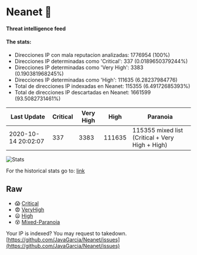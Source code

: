 # Neanet :hocho:
#### Threat intelligence feed
#### The stats:

- Direcciones IP con mala reputacion analizadas: 1776954 (100%)
- Direcciones IP determinadas como 'Critical':  337 (0.0189650379244%)
- Direcciones IP determinadas como 'Very High':  3383 (0.190381968245%)
- Direcciones IP determinadas como 'High':  111635 (6.28237984776)
- Total de direcciones IP indexadas en Neanet:  115355 (6.49172685393%)
- Total de direcciones IP descartadas en Neanet:  1661599 (93.5082731461%)

| Last Update | Critical | Very High | High | Paranoia |
| --- | --- | --- | --- | --- |
| 2020-10-14 20:02:07 | 337 | 3383 | 111635 | 115355 mixed list (Critical + Very High + High)|

![Stats](https://docs.google.com/spreadsheets/d/e/2PACX-1vSnaNMIXVabIpDJjufMlzH7poXnshF3mgd8Is1g9ytUEzVsP5my4Trn8f-xkoLLQ38xpL3HtmUexLo6/pubchart?oid=501124687&format=image)

For the historical stats go to: [link](/stats.csv)
## Raw
- :scream: [Critical](https://raw.githubusercontent.com/JavaGarcia/Neanet/master/blacklists/neanet_critical.txt)
- :fearful: [VeryHigh](https://raw.githubusercontent.com/JavaGarcia/Neanet/master/blacklists/neanet_veryHigh.txtt)
- :frowning: [High](https://raw.githubusercontent.com/JavaGarcia/Neanet/master/blacklists/neanet_high.txt)
- :dizzy_face: [Mixed-Paranoia](https://raw.githubusercontent.com/JavaGarcia/Neanet/master/blacklists/neanet_all.txt)


Your IP is indexed? You may request to takedown. [https://github.com/JavaGarcia/Neanet/issues](https://github.com/JavaGarcia/Neanet/issues)







































































































































































































































































































































































































































































































































































































































































































































































































































































































































































































































































































































































































































































































































































































































































